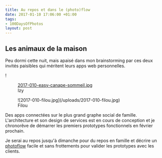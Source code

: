 ```yaml
---
title: Au repos et dans le (photo)flow
date: 2017-01-10 17:06:00 +01:00
tags:
- 100DaysOfPhotos
layout: post
---
```


## Les animaux de la maison

Peu dormi cette nuit, mais apaisé dans mon brainstorming par ces deux invités paisibles qui méritent leurs apps web personnelles. 

!<figure>[2017-010-easy-canape-sommeil.jpg](/uploads/2017-010-easy-canape-sommeil.jpg)<figcaption>Izy</figcaption></figure>

<figure>![2017-010-filou.jpg](/uploads/2017-010-filou.jpg)<figcaption>Filou</figcaption></figure>

Des apps connectées sur le plus grand graphe social de famille. L'architecture et son design de services est en cours de conception et je chronorêve de  démarrer les premiers prototypes fonctionnels en février prochain. 

Je serai au repos jusqu'à dimanche pour du repos en famille et décrire un [photoflow](http://ducamp.me/Photoflow) facile et sans frottements pour valider les prototypes avec les clients.